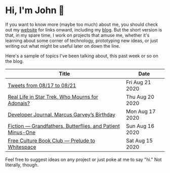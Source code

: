 # Hi, I'm John 👋

If you want to know more (maybe too much) about me, you should check out my [website](https://john.colagioia.net/) for links onward, including my [blog](https://john.colagioia.net/blog).  But the short version is that, in my spare time, I work on projects that amuse me, whether it's learning about some corner of technology, prototyping new ideas, or just writing out what might be useful later on down the line.

Here's a sample of topics I've been talking about, this past week or so on the blog.

|Title|Date|
|-----|-------|
|[Tweets from 08/17 to 08/21](https://john.colagioia.net/blog/media/2020/08/21/week.html)|Fri Aug 21 2020|
|[Real Life in Star Trek, Who Mourns for Adonais?](https://john.colagioia.net/blog/2020/08/20/mourn.html)|Thu Aug 20 2020|
|[Developer Journal, Marcus Garvey’s Birthday](https://john.colagioia.net/blog/2020/08/17/garvey.html)|Mon Aug 17 2020|
|[Fiction — Grandfathers, Butterflies, and Patient Minus-One](https://john.colagioia.net/blog/2020/08/16/butterfly.html)|Sun Aug 16 2020|
|[Free Culture Book Club — Prelude to Whitespace](https://john.colagioia.net/blog/2020/08/15/white.html)|Sat Aug 15 2020|

Feel free to suggest ideas on any project or just poke at me to say "hi." Not literally, though.

